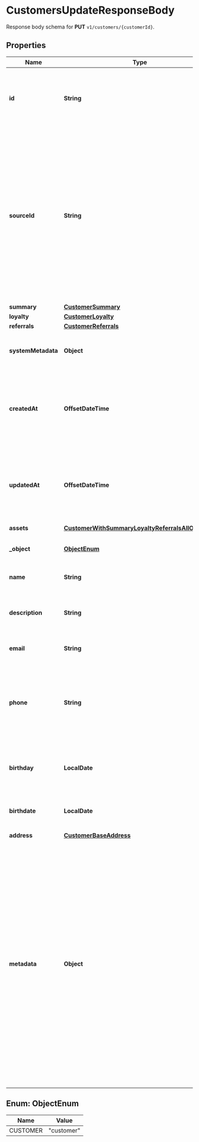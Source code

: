 

# CustomersUpdateResponseBody

Response body schema for **PUT** `v1/customers/{customerId}`.

## Properties

| Name | Type | Description |
|------------ | ------------- | ------------- |
|**id** | **String** | The ID of an existing customer that will be linked to redemption in this request. |
|**sourceId** | **String** | A unique identifier of the customer who validates a voucher. It can be a customer ID or email from a CRM system, database, or a third-party service. If you also pass a customer ID (unique ID assigned by Voucherify), the source ID will be ignored. |
|**summary** | [**CustomerSummary**](CustomerSummary.md) |  |
|**loyalty** | [**CustomerLoyalty**](CustomerLoyalty.md) |  |
|**referrals** | [**CustomerReferrals**](CustomerReferrals.md) |  |
|**systemMetadata** | **Object** | Object used to store system metadata information. |
|**createdAt** | **OffsetDateTime** | Timestamp representing the date and time when the customer was created. The value is shown in the ISO 8601 format. |
|**updatedAt** | **OffsetDateTime** | Timestamp representing the date and time when the customer was updated. The value is shown in the ISO 8601 format. |
|**assets** | [**CustomerWithSummaryLoyaltyReferralsAllOfAssets**](CustomerWithSummaryLoyaltyReferralsAllOfAssets.md) |  |
|**_object** | [**ObjectEnum**](#ObjectEnum) | The type of the object represented by JSON. |
|**name** | **String** | Customer&#39;s first and last name. |
|**description** | **String** | An arbitrary string that you can attach to a customer object. |
|**email** | **String** | Customer&#39;s email address. |
|**phone** | **String** | Customer&#39;s phone number. This parameter is mandatory when you try to send out codes to customers via an SMS channel. |
|**birthday** | **LocalDate** | &#x60;Deprecated&#x60;. ~~Customer&#39;s birthdate; format YYYY-MM-DD~~. |
|**birthdate** | **LocalDate** | Customer&#39;s birthdate; format YYYY-MM-DD. |
|**address** | [**CustomerBaseAddress**](CustomerBaseAddress.md) |  |
|**metadata** | **Object** | A set of custom key/value pairs that you can attach to a customer. The metadata object stores all custom attributes assigned to the customer. It can be useful for storing additional information about the customer in a structured format. This metadata can be used for validating whether the customer qualifies for a discount or it can be used in building customer segments. |



## Enum: ObjectEnum

| Name | Value |
|---- | -----|
| CUSTOMER | &quot;customer&quot; |



